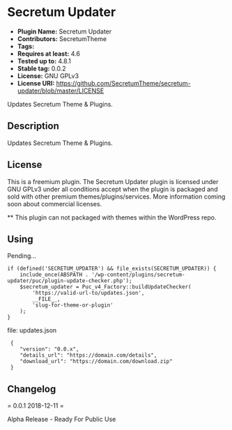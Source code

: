 # Secretum Updater
* **Plugin Name:** Secretum Updater
* **Contributors:** SecretumTheme
* **Tags:** 
* **Requires at least:** 4.6
* **Tested up to:** 4.8.1
* **Stable tag:** 0.0.2
* **License:** GNU GPLv3
* **License URI:** https://github.com/SecretumTheme/secretum-updater/blob/master/LICENSE


Updates Secretum Theme & Plugins.


## Description

Updates Secretum Theme & Plugins.


## License

This is a freemium plugin. The Secretum Updater plugin is licensed under GNU GPLv3 under all conditions accept when the plugin is packaged and sold with other premium themes/plugins/services. More information coming soon about commercial licenses.

** This plugin can not packaged with themes within the WordPress repo.


## Using

Pending...

```
if (defined('SECRETUM_UPDATER') && file_exists(SECRETUM_UPDATER)) {
	include_once(ABSPATH . '/wp-content/plugins/secretum-updater/puc/plugin-update-checker.php');
	$secretum_updater = Puc_v4_Factory::buildUpdateChecker(
		'https://valid-url-to/updates.json',
		__FILE__,
		'slug-for-theme-or-plugin'
	);
}
```

file: updates.json
```
 {
    "version": "0.0.x",
    "details_url": "https://domain.com/details",
    "download_url": "https://domain.com/download.zip"
 }
```

## Changelog

= 0.0.1 2018-12-11 =

Alpha Release - Ready For Public Use
